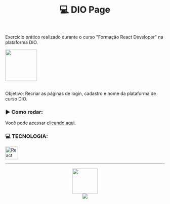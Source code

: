 <div align="center">
  <h1>💻 DIO Page</h1>
<br>
</div>
<div>
  <p>Exercício prático realizado durante o curso "Formação React Developer" na plataforma DIO. </p>
  <img height="100em" src="https://hermes.dio.me/tracks/68c81887-a1c2-440d-a7ea-7777bc10cd41.png">
  <br><br>
  <p> Objetivo: Recriar as páginas de login, cadastro e home da plataforma de curso DIO. </p>
<h3>▶ Como rodar:</h3>
<div>
    <p>Você pode acessar <a href="https://page-dio.vercel.app/">clicando aqui</a>.</p>
</div>
  <h3>💻 TECNOLOGIA:</h3>
  <img  alt="React" width="40" src="https://cdn.jsdelivr.net/gh/devicons/devicon/icons/react/react-original.svg">
</div>
<hr>
<div align="center">
    <a href="https://github.com/bncblnc"><img height="80" src="https://avatars.githubusercontent.com/u/108829137?v=4"></a>
   <br/><a href="https://www.linkedin.com/in/bncblnc/" target="_blank"><img src="https://img.shields.io/badge/-LinkedIn-%230077B5?style=for-the-badge&logo=linkedin&logoColor=white" target="_blank"></a>

</div>
